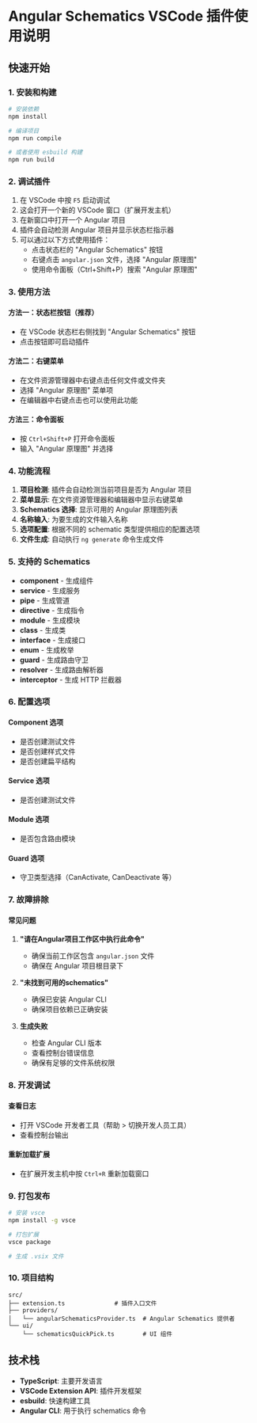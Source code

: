 # Angular Schematics VSCode 插件使用说明

## 快速开始

### 1. 安装和构建

```bash
# 安装依赖
npm install

# 编译项目
npm run compile

# 或者使用 esbuild 构建
npm run build
```

### 2. 调试插件

1. 在 VSCode 中按 `F5` 启动调试
2. 这会打开一个新的 VSCode 窗口（扩展开发主机）
3. 在新窗口中打开一个 Angular 项目
4. 插件会自动检测 Angular 项目并显示状态栏指示器
5. 可以通过以下方式使用插件：
   - 点击状态栏的 "Angular Schematics" 按钮
   - 右键点击 `angular.json` 文件，选择 "Angular 原理图"
   - 使用命令面板（Ctrl+Shift+P）搜索 "Angular 原理图"

### 3. 使用方法

#### 方法一：状态栏按钮（推荐）
- 在 VSCode 状态栏右侧找到 "Angular Schematics" 按钮
- 点击按钮即可启动插件

#### 方法二：右键菜单
- 在文件资源管理器中右键点击任何文件或文件夹
- 选择 "Angular 原理图" 菜单项
- 在编辑器中右键点击也可以使用此功能

#### 方法三：命令面板
- 按 `Ctrl+Shift+P` 打开命令面板
- 输入 "Angular 原理图" 并选择

### 4. 功能流程

1. **项目检测**: 插件会自动检测当前项目是否为 Angular 项目
2. **菜单显示**: 在文件资源管理器和编辑器中显示右键菜单
3. **Schematics 选择**: 显示可用的 Angular 原理图列表
4. **名称输入**: 为要生成的文件输入名称
5. **选项配置**: 根据不同的 schematic 类型提供相应的配置选项
6. **文件生成**: 自动执行 `ng generate` 命令生成文件

### 5. 支持的 Schematics

- **component** - 生成组件
- **service** - 生成服务
- **pipe** - 生成管道
- **directive** - 生成指令
- **module** - 生成模块
- **class** - 生成类
- **interface** - 生成接口
- **enum** - 生成枚举
- **guard** - 生成路由守卫
- **resolver** - 生成路由解析器
- **interceptor** - 生成 HTTP 拦截器

### 6. 配置选项

#### Component 选项
- 是否创建测试文件
- 是否创建样式文件
- 是否创建扁平结构

#### Service 选项
- 是否创建测试文件

#### Module 选项
- 是否包含路由模块

#### Guard 选项
- 守卫类型选择（CanActivate, CanDeactivate 等）

### 7. 故障排除

#### 常见问题

1. **"请在Angular项目工作区中执行此命令"**
   - 确保当前工作区包含 `angular.json` 文件
   - 确保在 Angular 项目根目录下

2. **"未找到可用的schematics"**
   - 确保已安装 Angular CLI
   - 确保项目依赖已正确安装

3. **生成失败**
   - 检查 Angular CLI 版本
   - 查看控制台错误信息
   - 确保有足够的文件系统权限

### 8. 开发调试

#### 查看日志
- 打开 VSCode 开发者工具（帮助 > 切换开发人员工具）
- 查看控制台输出

#### 重新加载扩展
- 在扩展开发主机中按 `Ctrl+R` 重新加载窗口

### 9. 打包发布

```bash
# 安装 vsce
npm install -g vsce

# 打包扩展
vsce package

# 生成 .vsix 文件
```

### 10. 项目结构

```
src/
├── extension.ts              # 插件入口文件
├── providers/
│   └── angularSchematicsProvider.ts  # Angular Schematics 提供者
└── ui/
    └── schematicsQuickPick.ts        # UI 组件
```

## 技术栈

- **TypeScript**: 主要开发语言
- **VSCode Extension API**: 插件开发框架
- **esbuild**: 快速构建工具
- **Angular CLI**: 用于执行 schematics 命令
